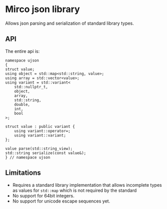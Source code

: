 # Mirco json library

Allows json parsing and serialization of standard library types.


## API
The entire api is:
```
namespace ujson
{
struct value;
using object = std::map<std::string, value>;
using array = std::vector<value>;
using variant = std::variant<
    std::nullptr_t,
    object,
    array,
    std::string,
    double,
    int,
    bool
>;

struct value : public variant {
    using variant::operator=;
    using variant::variant;
};

value parse(std::string_view);
std::string serialize(const value&);
} // namespace ujson
```

## Limitations
- Requires a standard library implementation that allows incomplete types as
  values for `std::map` which is not required by the standard
- No support for 64bit integers.
- No support for unicode escape sequences yet.
